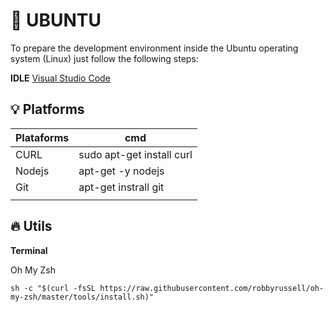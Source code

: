  # :penguin: UBUNTU

To prepare the development environment inside the Ubuntu operating system (Linux) just follow the following steps:

**IDLE**
[Visual Studio Code](https://go.microsoft.com/fwlink/?LinkID=760868)

## :bulb: Platforms

| Plataforms | cmd  |
|--|--|
| CURL | sudo apt-get install curl  |
| Nodejs  | apt-get -y nodejs  |
| Git | apt-get instrall git  |
| |  |

  

## :fire: Utils

**Terminal**

Oh My Zsh

    sh -c "$(curl -fsSL https://raw.githubusercontent.com/robbyrussell/oh-my-zsh/master/tools/install.sh)"






